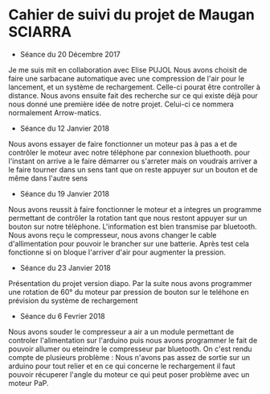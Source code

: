 # Cahier de suivi du projet de Maugan SCIARRA

* Séance du 20 Décembre 2017 

Je me suis mit en collaboration avec Elise PUJOL
Nous avons choisit de faire une sarbacane automatique avec une compression de l'air pour le lancement, et un système de rechargement.
Celle-ci pourat être controller à distance.
Nous avons ensuite fait des recherche sur ce qui existe déjà pour nous donné une première idée de notre projet.
Celui-ci ce nommera normalement Arrow-matics.


* Séance du 12 Janvier 2018

Nous avons essayer de faire fonctionner un moteur pas à pas a et de contrôler le moteur avec notre téléphone par connexion bluethooth. pour l'instant on arrive a le faire démarrer ou s'arreter mais on voudrais arriver a le faire tourner dans un sens tant que on reste appuyer sur un bouton et de même dans l'autre sens

* Séance du 19 Janvier 2018

Nous avons reussit à faire fonctionner le moteur et a integres un programme permettant de contrôler la rotation tant que nous restont appuyer sur un bouton sur notre téléphone. L'information est bien transmise par bluetooth.
Nous avons reçu le compresseur, nous avons changer le cable d'allimentation pour pouvoir le brancher sur une batterie.
Après test cela fonctionne si on bloque l'arriver d'air pour augmenter la pression.

* Séance du 23 Janvier 2018

Présentation du projet version diapo. Par la suite nous avons programmer une rotation de 60° du moteur par pression de bouton sur le teléhone en prévision du système de rechargement

* Séance du 6 Fevrier 2018

Nous avons souder le compresseur a air a un module permettant de controler l'alimentation sur l'arduino puis nous avons programmer le fait de pouvoir allumer ou eteindre le compresseur par bluetooth.
On c'est rendu compte de plusieurs problème : Nous n'avons pas assez de sortie sur un arduino pour tout relier et en ce qui concerne le rechargement il faut pouvoir récuperer l'angle du moteur ce qui peut poser problème avec un moteur PaP.
